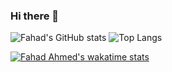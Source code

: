 ### Hi there 👋

<!--
**fahadahmed/fahadahmed** is a ✨ _special_ ✨ repository because its `README.md` (this file) appears on your GitHub profile.

Here are some ideas to get you started:

- 🔭 I’m currently working on ...
- 🌱 I’m currently learning ...
- 👯 I’m looking to collaborate on ...
- 🤔 I’m looking for help with ...
- 💬 Ask me about ...
- 📫 How to reach me: ...
- 😄 Pronouns: ...
- ⚡ Fun fact: ...
-->
![Fahad's GitHub stats](https://github-readme-stats.vercel.app/api?username=fahadahmed&show_icons=true&theme=radical)
![Top Langs](https://github-readme-stats.vercel.app/api/top-langs/?username=fahadahmed&exclude_repo=docker-wordpress,XSell&langs_count=2&theme=radical)

[![Fahad Ahmed's wakatime stats](https://github-readme-stats.vercel.app/api/wakatime?username=fahadahmed&theme=radical)](https://wakatime.com/@fahadahmed)


